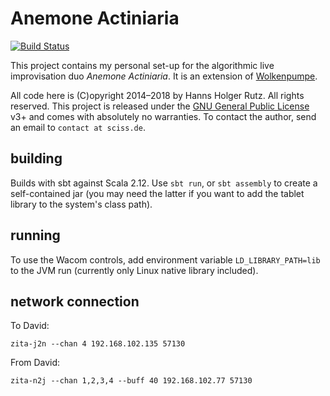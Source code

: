 # Anemone Actiniaria

[![Build Status](https://travis-ci.org/Sciss/AnemoneActiniaria.svg?branch=master)](https://travis-ci.org/Sciss/AnemoneActiniaria)

This project contains my personal set-up for the algorithmic live improvisation duo _Anemone Actiniaria_.
It is an extension of [Wolkenpumpe](https://git.iem.at/sciss/Wolkenpumpe).

All code here
is (C)opyright 2014&ndash;2018 by Hanns Holger Rutz. All rights reserved. This project is released under the
[GNU General Public License](https://git.iem.at/sciss/AnemoneActiniaria/raw/master/LICENSE) v3+ and comes with absolutely no warranties.
To contact the author, send an email to `contact at sciss.de`.

## building

Builds with sbt against Scala 2.12. Use `sbt run`, or `sbt assembly` to create a self-contained jar (you may need the
latter if you want to add the tablet library to the system's class path).

## running

To use the Wacom controls, add environment variable `LD_LIBRARY_PATH=lib` to the JVM run
(currently only Linux native library included).

## network connection

To David:

    zita-j2n --chan 4 192.168.102.135 57130

From David:

    zita-n2j --chan 1,2,3,4 --buff 40 192.168.102.77 57130

